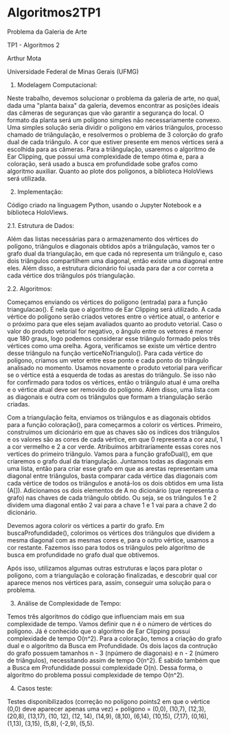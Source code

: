 # Algoritmos2TP1
Problema da Galeria de Arte

TP1 - Algoritmos 2

Arthur Mota

Universidade Federal de Minas Gerais (UFMG)

1. Modelagem Computacional:

Neste trabalho, devemos solucionar o problema da galeria de arte, no qual, dada uma "planta baixa" da galeria, devemos encontrar as posições ideais das câmeras de seguranças que vão garantir a segurança do local. O formato da planta será um polígono simples não necessariamente convexo. Uma simples solução seria dividir o polígono em vários triângulos, processo chamado de triângulação, e resolvermos o problema de 3 colorção do grafo dual de cada triângulo. A cor que estiver presente em menos vértices será a escolhida para as câmeras. Para a triângulação, usaremos o algoritmo de Ear Clipping, que possui uma complexidade de tempo ótima e, para a coloração, será usado a busca em profundidade sobe grafos como algoritmo auxiliar. Quanto ao plote dos polígonos, a biblioteca HoloViews será utilizada.

2. Implementação:

Código criado na linguagem Python, usando o Jupyter Notebook e a biblioteca HoloViews.

2.1. Estrutura de Dados:

Além das listas necessárias para o armazenamento dos vértices do polígono, triângulos e diagonais obtidos após a triângulação, vamos ter o grafo dual da triangulação, em que cada nó representa um triângulo e, caso dois triângulos compartilhem uma diagonal, então existe uma diagonal entre eles. Além disso, a estrutura dicionário foi usada para dar a cor correta a cada vértice dos triângulos pós triangulação.

2.2. Algoritmos:

Começamos enviando os vértices do polígono (entrada) para a função triangulacao(). É nela que o algoritmo de Ear Clipping será utilizado. A cada vértice do polígono serão criados vetores entre o vértice atual, o anterior e o próximo para que eles sejam avaliados quanto ao produto vetorial. Caso o valor do produto vetorial for negativo, o ângulo entre os vetores é menor que 180 graus, logo podemos considerar esse triângulo formado pelos três vértices como uma orelha. Agora, verificamos se existe um vértice dentro desse triângulo na função verticeNoTriangulo(). Para cada vértice do polígono, criamos um vetor entre esse ponto e cada ponto do triângulo analisado no momento. Usamos novamente o produto vetorial para verificar se o vértice está a esquerda de todas as arestas do triângulo. Se isso não for confirmado para todos os vértices, então o triângulo atual é uma orelha e o vértice atual deve ser removido do polígono. Além disso, uma lista com as diagonais e outra com os triângulos que formam a triangulação serão criadas.

Com a triangulação feita, enviamos os triângulos e as diagonais obtidos para a função coloração(), para começarmos a colorir os vértices. Primeiro, construímos um dicionário em que as chaves são os indíces dos triângulos e os valores são as cores de cada vértice, em que 0 representa a cor azul, 1 a cor vermelho e 2 a cor verde. Atribuímos arbitrariamente essas cores nos vertíces do primeiro triângulo. Vamos para a função grafoDual(), em que criaremos o grafo dual da triangulação. Juntamos todas as diagonais em uma lista, então para criar esse grafo em que as arestas representam uma diagonal entre triângulos, basta comparar cada vértice das diagonais com cada vértice de todos os triângulos e anotá-los os dois obtidos em uma lista (A[]). Adicionamos os dois elementos de A no dicionário (que representa o grafo) nas chaves de cada triângulo obtido. Ou seja, se os triângulos 1 e 2 dividem uma diagonal então 2 vai para a chave 1 e 1 vai para a chave 2 do dicionário.

Devemos agora colorir os vértices a partir do grafo. Em buscaProfundidade(), colorimos os vértices dos triângulos que dividem a mesma diagonal com as mesmas cores e, para o outro vértice, usamos a cor restante. Fazemos isso para todos os triângulos pelo algoritmo de busca em profundidade no grafo dual que obtivemos. 

Após isso, utilizamos algumas outras estruturas e laços para plotar o polígono, com a triangulação e coloração finalizadas, e descobrir qual cor aparece menos nos vértices para, assim, conseguir uma solução para o problema.

3. Análise de Complexidade de Tempo:

Temos três algoritmos do código que influenciam mais em sua complexidade de tempo. Vamos definir que n é o número de vértices do polígono. Já é conhecido que o algoritmo de Ear Clipping possui complexidade de tempo O(n^2). Para a coloração, temos a criação do grafo dual e o algoritmo da Busca em Profundidade. Os dois laços da contrução do grafo possuem tamanhos n - 3 (npúmero de diagonais) e n - 2 (número de triângulos), necessitando assim de tempo O(n^2). É sabido também que a Busca em Profundidade possui complexidade O(n).
Dessa forma, o algoritmo do problema possui complexidade de tempo O(n^2).

4. Casos teste:

Testes disponibilizados (correção no polígono points2 em que o vértice (0,0) deve aparecer apenas uma vez) + polígono = (0,0), (10,7), (12,3), (20,8), (13,17), (10, 12), (12, 14), (14,9), (8,10), (6,14), (10,15), (7,17), (0,16), (1,13), (3,15), (5,8), (-2,9), (5,5).
